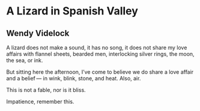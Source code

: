# A Lizard in Spanish Valley
## Wendy Videlock
A lizard does not make a sound,
it has no song,
it does not share my love affairs
with flannel sheets,
bearded men, interlocking
silver rings, the moon,
the sea, or ink.

But sitting here the afternoon,
I’ve come to believe
we do share a love affair
and a belief —
in wink, blink, stone,
and heat.
Also, air.

This is not a fable,
nor is it bliss.

Impatience,
remember this.
